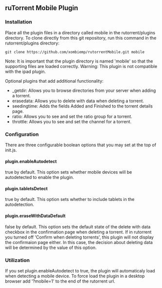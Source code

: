 ## ruTorrent Mobile Plugin

### Installation
Place all the plugin files in a directory called mobile in the rutorrent/plugins directory.
To clone directly from this git repository, run this command in the rutorrent/plugins directory:
```
git clone https://github.com/xombiemp/rutorrentMobile.git mobile

```

Note: It is important that the plugin directory is named 'mobile' so that the supporting files are loaded correctly.
Warning: This plugin is not compatible with the ipad plugin.

Optional plugins that add additional functionality:
* _getdir: Allows you to browse directories from your server when adding a torrent.
* erasedata: Allows you to delete with data when deleting a torrent.
* seedingtime: Adds the fields Added and Finished to the torrent details page.
* ratio: Allows you to see and set the ratio group for a torrent.
* throttle: Allows you to see and set the channel for a torrent.

### Configuration
There are three configurable boolean options that you may set at the top of init.js.
#### plugin.enableAutodetect
true by default. This option sets whether mobile devices will be autodetected to enable the plugin.

#### plugin.tabletsDetect
true by default. This option sets whether to include tablets in the autodetection.

#### plugin.eraseWithDataDefault
false by default. This option sets the default state of the delete with data checkbox in the confirmation page when deleting a torrent.
If in rutorrent you turned off 'Confirm when deleting torrents', this plugin will not display the confirmaion page either. In this case, the decision about deleting data will be determined by the value of this option.

### Utilization
If you set plugin.enableAutodetect to true, the plugin will automaticaly load when detecting a mobile device. To force load the plugin in a desktop browser add '?mobile=1' to the end of the rutorrent url.
